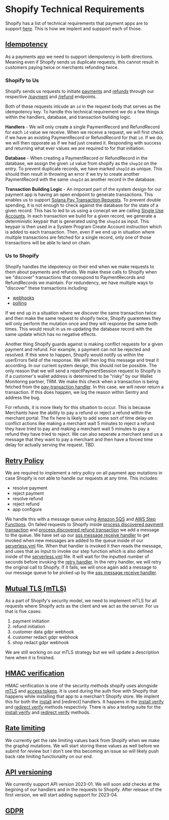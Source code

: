 # Shopify Technical Requirements

Shopify has a list of technical requirements that payment apps are to support [here](https://shopify.dev/docs/apps/payments#technical-requirements). This is how we implent and suppport each of those.

## [Idempotency](https://shopify.dev/docs/apps/payments/implementation#idempotency)

As a payments app we need to support idempotency in both directions. Meaning even if Shopify sends us duplicate requests, this cannot result in customers paying twice or merchants refunding twice.

### Shopify to Us

Shopify sends us requests to initiate [payments](https://shopify.dev/docs/apps/payments/implementation/process-a-payment/offsite#initiate-the-flow) and [refunds](https://shopify.dev/docs/apps/payments/implementation/process-a-refund#initiate-the-flow) through our respective [/payment](../../apps/backend-serverless/src/handlers/shopify-handlers/payment.ts) and [/refund](../../apps/backend-serverless/src/handlers/shopify-handlers/refund.ts) endpoints.

Both of these requests inlcude an `id` in the request body that serves as the idempotency key. To handle this technical requirement we do a few things within the handlers, database, and transaction building logic.

**Handlers** - We will only create a single PaymentRecord and RefundRecord for each `id` value we receive. When we receive a request, we will first check if we have an existing PaymentRecord or RefundRecord for that `id`. If we do, we will then opporate as if we had just created it. Responding with success and returning what ever values we are required to for that initiation.

**Database** - When creating a PaymentRecord or RefundRecord in the database, we assign the given `id` value from shopify as the `shopId` on the entry. To prevent duplicate records, we have marked `shopId` as unique. This should then result in throwing an error if we try to create another PaymentRecord with the same `shopId` as another record in the database.

**Transaction Building Logic** - An imporant part of the system design for our payment app is having an open endpoint to generate transactions. This enables us to support [Solana Pay Transaction Requests](https://github.com/solana-labs/solana-pay/blob/master/SPEC.md#specification-transaction-request). To prevent double spending, it is not enough to check against the database for the state of a given record. This has to led to us using a conecpt we are calling [Single Use Accounts](../README.md#single-use-accounts). In each transaction we build for a given record, we generate a deterministic keypair that is generated using the `shopId` as input. This keypair is then used in a System Program Create Account instruction which is added to each transaction. Then, even if we end up in situation where multiple transactions are fetched for a single record, only one of those transactions will be able to land on chain.

### Us to Shopify

Shopify handles the idepotency on their end when we make requests to them about payments and refunds. We make these calls to Shopify when we "discover" transactions that corespond to PaymentRecords and RefundRecords we maintain. For redundency, we have multiple ways to "discover" these transactions including:

-   [webhooks](../../apps/backend-serverless/src/handlers/webhooks/helius.ts)
-   [polling](../../apps/backend-serverless/src/handlers/webhooks/helius.ts)

If we end up in a situation where we discover the same transaction twice and then make the same request to shopify twice, Shopify guarentees they will only perform the mutation once and they will response the same both times. This would result in us re-updating the database record with the same update which has no negative effects.

Another thing Shopify guards against is making conflict requests for a given payment and refund. For example, a payment can not be rejected and resolved. If this were to happen, Shopify would notify us within the userErrors field of the response. We will then log this message and treat it according. In our current system design, this should not be possible. The only reason that we will send a rejectPaymentSession request to Shopify is if a customer's wallet address is determined to be "risky" by our Wallet Monitoring partner, TRM. We make this check when a transaction is being fetched from the [pay-transaction handler](../../apps/backend-serverless/src/handlers/transactions/payment-transaction.ts). In this case, we will never return a transaction. If this does happen, we log the reason within Sentry and address the bug.

For refunds, it is more likely for this situation to occur. This is because Merchants have the ability to pay a refund or reject a refund within the merchant portal. The fix here is likely to add some sort of time delay on conflict actions like making a merchant wait 5 minutes to reject a refund they have tried to pay and making a merchant wait 5 minutes to pay a refund they have tried to reject. We can also seperate a merchant send us a message that they want to pay a merchant and then have a forced time delay for actually serving the request. TBD.

## [Retry Policy](https://shopify.dev/docs/apps/payments/implementation#retry-policy)

We are required to implement a retry policy on all payment app mutations in case Shopify is not able to handle our requests at any time. This includes:

-   resolve payment
-   reject payment
-   resolve refund
-   reject refund
-   app configure

We handle this with a message queue using [Amazon SQS](https://aws.amazon.com/sqs/) and [AWS Step Functions](https://aws.amazon.com/step-functions/). On failed requests to Shopify inside [process discovered payment transaction](/apps/backend-serverless/src/services/buisness-logic/process-discovered-payment-transaction.service.ts) and [process discovered refund transaction](/apps/backend-serverless/src/services/buisness-logic/process-discovered-refund-transaction.service.ts) we add a message to the queue. We have set up our [sqs message receive handler](/apps/backend-serverless/src/handlers/webhooks/sqs-message-receive.ts) to get invoked when new messages are added to the queue inside of our [serverless.yml](/apps/backend-serverless/serverless.yml) file. When that handler is invoked it then reads the message, and uses that as input to invoke our step function which is also defined inside of the [serverless.yml](/apps/backend-serverless/serverless.yml) file. It will wait for the inputted number of seconds before invoking the [retry handler](/apps/backend-serverless/src/handlers/webhooks/retry.ts). In the retry handler, we will retry the original call to Shopify. If it fails, we will once again add a message to our message queue to be picked up by the [sqs message receive handler](/apps/backend-serverless/src/handlers/webhooks/sqs-message-receive.ts).

## [Mutual TLS (mTLS)](https://shopify.dev/docs/apps/payments/implementation#mtls-configuration)

As a part of Shopify's security model, we need to implement mTLS for all requests where Shopify acts as the client and we act as the server. For us that is five cases:

1. payment initiation
2. refund initiation
3. customer data gdpr webhook
4. customer redact gdpr webhook
5. shop redact gdpr webhook

We are still working on our mTLS strategy but we will update a description here when it is finished.

## [HMAC verification](https://shopify.dev/docs/apps/auth/oauth/getting-started#verify-a-request)

HMAC verifiication is one of the security methods shopify uses alongside [mTLS]() and [access tokens](). It is used during the auth flow with Shopify that happens while installing that app to a merchan't Shopify store. We implent this for both the [install]() and [redirect] handlers. It happens in the [install verify]() and [redirect verify]() methods respectivly. There is also a testing suite for the [install verify]() and [redirect verify]() methods.

## [Rate limiting](https://shopify.dev/docs/apps/payments/implementation#rate-limiting)

We currently get the rate limiting values back from Shopify when we make the graphql mutations. We will start storing these values as well before we submit for review but I don't see this becoming an issue so will likely push back rate limiting functionality on our end.

## [API versioning](https://shopify.dev/docs/api/usage/versioning)

We currently support API version 2023-01. We will soon add checks at the begining of our handlers and in the requests to Shopify. After release of the first version, we will start adding support for 2023-04.

## [GDPR](https://shopify.dev/docs/apps/webhooks/configuration/mandatory-webhooks)

